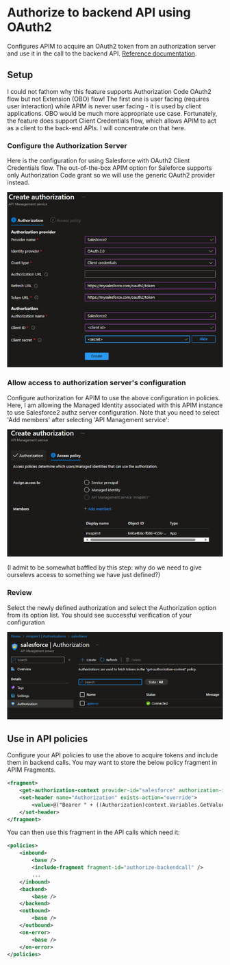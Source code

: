 # Authorize to backend API using OAuth2

Configures APIM to acquire an OAuth2 token from an authorization server and use it in the call to the backend API.
[Reference documentation](https://learn.microsoft.com/en-us/azure/api-management/authorizations-overview).

## Setup

I could not fathom why this feature supports Authorization Code OAuth2 flow but not Extension (OBO) flow! The first one is
user facing (requires user interaction) while APIM is never user facing - it is used by client applications. OBO would be much more appropriate use case. Fortunately, the feature does support
Client Credentials flow, which allows APIM to act as a client to the back-end APIs. I will concentrate on that here.

### Configure the Authorization Server

Here is the configuration for using Salesforce with OAuth2 Client Credentials flow. The out-of-the-box APIM option for Saleforce
supports only Authorization Code grant so we will use the generic OAuth2 provider instead.

![CreateAuthz](img/CreateAuthz.png)

### Allow access to authorization server's configuration

Configure authorization for APIM to use the above configuration in policies. Here, I am allowing the Managed Identity associated with this APIM instance
to use Salesforce2 authz server configuration. Note that you need to select 'Add members' after selecting 'API Management service':

![AllowAccess](img/AccessPolicy.png)

(I admit to be somewhat baffled by this step: why do we need to give ourselevs access to something we have just defined?)

### Review

Select the newly defined authorization and select the Authorization option from its option list. You should see successful verification of your configuration

![AuthzStatus](img/Authorization.png)

## Use in API policies

Configure your API policies to use the above to acquire tokens and include them in backend calls. You may want to store the below policy fragment in APIM
Fragments.

```xml
<fragment>
	<get-authorization-context provider-id="salesforce" authorization-id="apim-cc" context-variable-name="auth-context" identity-type="managed" ignore-error="false" />
	<set-header name="Authorization" exists-action="override">
		<value>@("Bearer " + ((Authorization)context.Variables.GetValueOrDefault("auth-context"))?.AccessToken)</value>
	</set-header>
</fragment>
```

You can then use this fragment in the API calls which need it:

```xml
<policies>
    <inbound>
        <base />
        <include-fragment fragment-id="authorize-backendcall" />
        ...
    </inbound>
    <backend>
        <base />
    </backend>
    <outbound>
        <base />
    </outbound>
    <on-error>
        <base />
    </on-error>
</policies>
```

